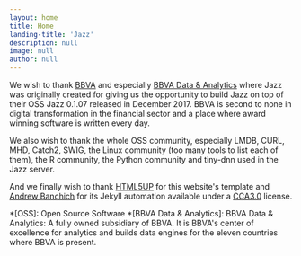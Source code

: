 ```yaml
---
layout: home
title: Home
landing-title: 'Jazz'
description: null
image: null
author: null
---
```


We wish to thank [BBVA](https://www.bbva.com) and especially [BBVA Data & Analytics](https://www.bbvadata.com) where Jazz was originally created
for giving us the opportunity to build Jazz on top of their OSS Jazz 0.1.07 released in December 2017. BBVA is second to none in digital transformation in the financial sector and a place where award winning software is written every day.


We also wish to thank the whole OSS community, especially LMDB, CURL, MHD, Catch2, SWIG, the Linux community (too many tools to list each of them), the R community, the Python community and tiny-dnn used in the Jazz server.


And we finally wish to thank [HTML5UP](https://html5up.net/) for this website's template and [Andrew Banchich](https://github.com/andrewbanchich/forty-jekyll-theme) for its Jekyll automation available under a [CCA3.0](https://creativecommons.org/licenses/by/3.0/) license.


*[OSS]: Open Source Software
*[BBVA Data & Analytics]: BBVA Data & Analytics: A fully owned subsidiary of BBVA. It is BBVA's center of excellence for analytics and builds data engines for the eleven countries where BBVA is present.
